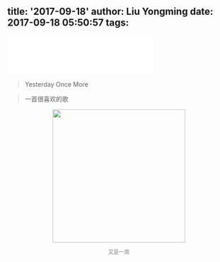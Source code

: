 title: '2017-09-18'
author: Liu Yongming
date: 2017-09-18 05:50:57
tags:
---
<iframe frameborder="no" border="0" marginwidth="0" marginheight="0" width=330 height=86 src="//music.163.com/outchain/player?type=2&id=5254077&auto=1&height=66"></iframe>

>Yesterday Once More

>一首很喜欢的歌


<img  style="width:300px;margin:0 auto;display:block" src="http://7xkc0e.com1.z0.glb.clouddn.com/hexo/WechatIMG9.jpg">


<p style="font-size: 12px;text-conter:end;text-align: center;color: #848488;">又是一周</p>
